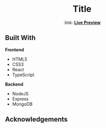 <h1 align="center">Title</h1>
<p align="center">:link: <a href="#"><strong>Live Preview</strong></a></p>

## Built With

<strong>Frontend</strong>

- HTML5
- CSS3
- React
- TypeScript

<strong>Backend</strong>

- NodeJS
- Express
- MongoDB

## Acknowledgements
